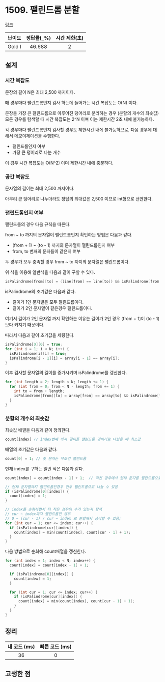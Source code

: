 # 1509. 팰린드롬 분할

[링크](https://www.acmicpc.net/problem/1509)

| 난이도 | 정답률(\_%) | 시간 제한(초) |
| :----: | :---------: | :-----------: |
| Gold I |   46.688    |       2       |

## 설계

### 시간 복잡도

문장의 길이 N은 최대 2,500 까지이다.

매 경우마다 팰린드롬인지 검사 하는데 들어가는 시간 복잡도는 O(N) 이다.

문장을 가장 큰 팰린드롬으로 이루어진 덩어리로 분리하는 경우 (분할의 개수의 최솟값) 모든 경우를 탐색할 때 시간 복잡도는 2^N 이며 이는 제한시간 2초 내에 불가능하다.

각 경우마다 팰린드롬인지 검사할 경우도 제한시간 내에 불가능하므로, 다음 경우에 대해서 메모이제이션을 수행한다.

- 팰린드롬인지 여부
- 가장 큰 덩어리로 나눈 개수

이 경우 시간 복잡도는 O(N^2) 이며 제한시간 내에 충분하다.

### 공간 복잡도

문자열의 길이는 최대 2,500 까지이다.

아무리 큰 덩어리로 나누더라도 정답의 최대값은 2,500 이므로 int형으로 선언한다.

### 팰린드롬인지 여부

팰린드롬의 경우 다음 규칙을 따른다.

from ~ to 까지의 문자열이 팰린드롬인지 확인하는 방법은 다음과 같다.

- (from + 1) ~ (to - 1) 까지의 문자열이 팰린드롬인지 여부
- from, to 번째의 문자들이 같은지 여부

두 경우가 모두 충족할 경우 from ~ to 까지의 문자열은 팰린드롬이다.

위 식을 이용해 일반식을 다음과 같이 구할 수 있다.

```cpp
isPalindrome[from][to] = (line[from] == line[to]) && isPalindrome[from + 1][to -1]
```

isPalindrome의 초기값은 다음과 같다.

- 길이가 1인 문자열은 모두 팰린드롬이다.
- 길이가 2인 문자열이 같은경우 팰린드롬이다.

여기서 길이가 2인 문자열 까지 확인하는 이유는 길이가 2인 경우 (from + 1)이 (to - 1)보다 커지기 때문이다.

따라서 다음과 같이 초기값을 세팅한다.

```cpp
isPalindrome[0][0] = true;
for (int i = 1; i < N; i++) {
  isPalindrome[i][i] = true;
  isPalindrome[i - 1][i] = array[i - 1] == array[i];
}
```

이후 검사할 문자열의 길이를 증가시키며 isPalindrome를 갱신한다.

```cpp
for (int length = 2; length < N; length += 1) {
  for (int from = 0; from < N - length; from += 1) {
    int to = from + length;
    isPalindrome[from][to] = array[from] == array[to] && isPalindrome[from + 1][to - 1];
  }
}
```

### 분할의 개수의 최솟값

최솟값 배열을 다음과 같이 정의한다.

```cpp
count[index] // index번째 까지 길이를 팰린드롬 덩어리로 나눴을 때 최소값
```

배열의 초기값은 다음과 같다.

```cpp
count[0] = 1; // 첫 문자는 무조건 팰린드롬
```

현재 index를 구하는 일반 식은 다음과 같다.

```cpp
count[index] = count[index - 1] + 1;  // 직전 경우에서 현재 문자를 팰린드롬으로 하여 더하는 경우

// 현재 문자열까지 팰린드롬인경우 전부 팰린드롬으로 나눌 수 있음
if (isPalindrome[0][index]) {
  count[index] = 1;
}

// index를 순회하면서 더 작은 경우의 수가 있는지 탐색
// cur ~ index까지 팰린드롬인 경우
// 0 ~ (cur - 1) / cur ~ index 로 분할해서 생각할 수 있음;
for (int cur = 1; cur <= index; cur++) {
  if (isPalindrome[cur][index]) {
    count[index] = min(count[index], count[cur - 1] + 1);
  }
}
```

다음 방법으로 순회해 count배열을 갱신한다.

```cpp
for (int index = 1; index < N; index++) {
  count[index] = count[index - 1] + 1;

  if (isPalindrome[0][index]) {
    count[index] = 1;
  }

  for (int cur = 1; cur <= index; cur++) {
    if (isPalindrome[cur][index]) {
      count[index] = min(count[index], count[cur - 1] + 1);
    }
  }
}
```

## 정리

| 내 코드 (ms) | 빠른 코드 (ms) |
| :----------: | :------------: |
|      36      |       0        |

## 고생한 점
